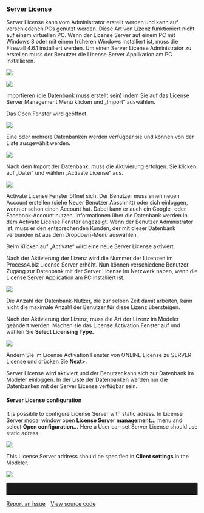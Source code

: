 ### Server License

Server License kann vom Administrator erstellt werden und kann auf verschiedenen PCs genutzt werden. Diese Art von Lizenz funktioniert nicht auf einem virtuellen PC. Wenn der License Server auf einem PC mit Windows 8 oder mit einem früheren Windows installiert ist, muss die Firewall 4.6.1 installiert werden. 
Um einen Server License Administrator zu erstellen muss der Benutzer die License Server Applikation am PC installieren. 


![](//images.ctfassets.net/utx1h0gfm1om/6QijZ3rMNaMYOqGmKsOoSA/a6fffea19f22bed4ff416e2362454bab/329189.png)

![](//images.ctfassets.net/utx1h0gfm1om/5a6SBy3VokqiYoCmKGGUUy/6f4ab412a6b2ad91d01f87f253ae199c/329152.png)

importieren (die Datenbank muss erstellt sein) indem Sie auf das License Server Management Menü klicken und „Import“ auswählen. 

Das Open Fenster wird geöffnet. 


![](//images.ctfassets.net/utx1h0gfm1om/2vOTE3vjaAAGgIeKGuYQkC/06216aa17e4e8394eb48208cf2f51ef2/329155.png)

Eine oder mehrere Datenbanken werden verfügbar sie und können von der Liste ausgewählt werden.   

![](//images.ctfassets.net/utx1h0gfm1om/6LrWrsEDfOE0iYgkGgoyOW/417693865ff73edeac4321badf2b87f0/329154.png)

Nach dem Import der Datenbank, muss die Aktivierung erfolgen. Sie klicken auf „Datei“ und wählen „Activate License“ aus.

![](//images.ctfassets.net/utx1h0gfm1om/5wjMaYWRjOsUecosmEk2SI/175915396de6ced79f993acbe8ff387e/329157.jpg)

Activate License Fenster öffnet sich. Der Benutzer muss einen neuen Account erstellen (siehe Neuer Benutzer Abschnitt) oder sich einloggen, wenn er schon einen Account hat. Dabei kann er auch ein Google- oder Facebook-Account nutzen. 
Informationen über die Datenbank werden in dem Activate License Fenster angezeigt. Wenn der Benutzer Administrator ist, muss er den entsprechenden Kunden, der mit dieser Datenbank verbunden ist aus dem Dropdown-Menü auswählen. 

Beim Klicken auf „Activate“ wird eine neue Server License aktiviert. 

Nach der Aktivierung der Lizenz wird die Nummer der Lizenzen im Process4.biz License Server erhöht. Nun können verschiedene Benutzer Zugang zur Datenbank mit der Server License im Netzwerk haben, wenn die License Server Application am PC installiert ist. 


![](//images.ctfassets.net/utx1h0gfm1om/3ipIlQ2ChqYSC0AsK8YyiM/2175a03ca1745920119f37bfc35541a3/329156.png)

<div class="warning">

Die Anzahl der Datenbank-Nutzer, die zur selben Zeit damit arbeiten, kann nicht die maximale Anzahl der Benutzer für diese Lizenz übersteigen. 
  
  </div>

Nach der Aktivierung der Lizenz, muss die Art der Lizenz im Modeler geändert werden. Machen sie das License Activation Fenster auf und wählen Sie **Select Licensing Type.**

![](//images.ctfassets.net/utx1h0gfm1om/3AJsCwRUkEK0QO0WSI6eu2/d1c5443c3dcb74a47624adf018be5c8f/329159.jpg)  

Ändern Sie im License Activation Fenster von ONLINE License zu SERVER License und drücken Sie __Next>__.

Server License wird aktiviert und der Benutzer kann sich zur Datenbank im Modeler einloggen. In der Liste der Datenbanken werden nur die Datenbanken mit der Server License verfügbar sein. 


#### Server License configuration

It is possible to configure License Server with static adress. In
License Server modal window open **License Server management...** menu
and select **Open configuration...** Here a User can set Server License
should use static adress.

![](//images.ctfassets.net/utx1h0gfm1om/6ik1ggesTKcMsiEiYg8QAW/38c645ae5440302d68037bca203e2052/329424.png)

This License Server address should be specified in **Client settings**
in the Modeler.

![](//images.ctfassets.net/utx1h0gfm1om/4i6kZuJoZiwGmWuAco6wSs/9817a390183df9f045faca0980cea481/329415.png)

<hr style="padding-top:2rem" />
<a href="https://github.com/process4/docs/issues" target="_blank" class="bgw btn btn-primary btn-lg shadow-sm">Report an issue</a>
<a href="https://github.com/process4/docs" target="_blank" class="bgw btn btn-primary btn-lg shadow-sm" style="margin-left:10px;">View source code</a>